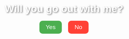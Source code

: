 <!DOCTYPE html>
<html lang="en">
<head>
    <meta charset="UTF-8">
    <meta name="viewport" content="width=device-width, initial-scale=1.0">
    <title>Will You Go Out With Me?</title>
    <style>
        body {
            display: flex;
            justify-content: center;
            align-items: center;
            height: 100vh;
            flex-direction: column;
            font-family: Arial, sans-serif;
            background: url('https://source.unsplash.com/1600x900/?love,romantic') no-repeat center center/cover;
            color: white;
            text-shadow: 2px 2px 4px rgba(0, 0, 0, 0.5);
        }
        h1 {
            font-size: 2rem;
            margin-bottom: 20px;
        }
        .buttons {
            display: flex;
            gap: 20px;
        }
        button {
            padding: 10px 20px;
            font-size: 1.2rem;
            cursor: pointer;
            border: none;
            border-radius: 10px;
            transition: 0.3s;
        }
        .yes {
            background-color: #4CAF50;
            color: white;
        }
        .no {
            background-color: #FF4136;
            color: white;
            position: relative;
        }
        .no:hover {
            position: absolute;
            left: calc(50% - 100px + (Math.random() * 200px));
            top: calc(50% - 50px + (Math.random() * 100px));
        }
    </style>
</head>
<body>
    <h1>Will you go out with me?</h1>
    <div class="buttons">
        <button class="yes" onclick="alert('Yay! I\'m so happy! ❤️')">Yes</button>
        <button class="no">No</button>
    </div>
</body>
</html>
